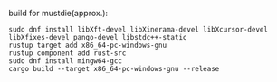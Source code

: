 build for mustdie(approx.):

    sudo dnf install libXft-devel libXinerama-devel libXcursor-devel libXfixes-devel pango-devel libstdc++-static
    rustup target add x86_64-pc-windows-gnu
    rustup component add rust-src
    sudo dnf install mingw64-gcc
    cargo build --target x86_64-pc-windows-gnu --release


